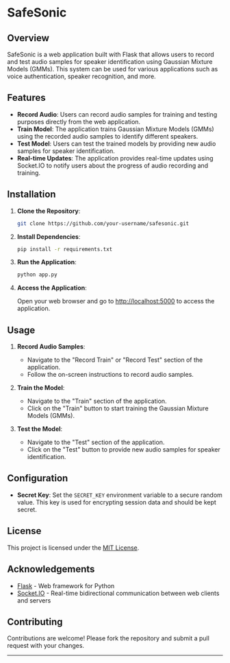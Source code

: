 

# <h1>SafeSonic</h1>

## Overview

SafeSonic is a web application built with Flask that allows users to record and test audio samples for speaker identification using Gaussian Mixture Models (GMMs). This system can be used for various applications such as voice authentication, speaker recognition, and more.

## Features

- **Record Audio**: Users can record audio samples for training and testing purposes directly from the web application.
- **Train Model**: The application trains Gaussian Mixture Models (GMMs) using the recorded audio samples to identify different speakers.
- **Test Model**: Users can test the trained models by providing new audio samples for speaker identification.
- **Real-time Updates**: The application provides real-time updates using Socket.IO to notify users about the progress of audio recording and training.

## Installation

1. **Clone the Repository**:

    ```bash
    git clone https://github.com/your-username/safesonic.git
    ```

2. **Install Dependencies**:

    ```bash
    pip install -r requirements.txt
    ```

3. **Run the Application**:

    ```bash
    python app.py
    ```

4. **Access the Application**:

    Open your web browser and go to [http://localhost:5000](http://localhost:5000) to access the application.

## Usage

1. **Record Audio Samples**:
   
    - Navigate to the "Record Train" or "Record Test" section of the application.
    - Follow the on-screen instructions to record audio samples.

2. **Train the Model**:

    - Navigate to the "Train" section of the application.
    - Click on the "Train" button to start training the Gaussian Mixture Models (GMMs).

3. **Test the Model**:

    - Navigate to the "Test" section of the application.
    - Click on the "Test" button to provide new audio samples for speaker identification.

## Configuration

- **Secret Key**: Set the `SECRET_KEY` environment variable to a secure random value. This key is used for encrypting session data and should be kept secret.

## License

This project is licensed under the [MIT License](LICENSE).

## Acknowledgements

- [Flask](https://flask.palletsprojects.com/) - Web framework for Python
- [Socket.IO](https://socket.io/) - Real-time bidirectional communication between web clients and servers

## Contributing

Contributions are welcome! Please fork the repository and submit a pull request with your changes.

---


